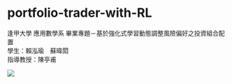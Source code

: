 # portfolio-trader-with-RL
逢甲大學 應用數學系 畢業專題－基於強化式學習動態調整風險偏好之投資組合配置 \
學生：賴泓瑜　蘇暐閎 \
指導教授：陳亭甫 

![](./專題實作/report.PNG)
